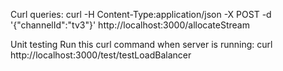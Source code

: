 Curl queries:
curl -H Content-Type:application/json -X POST -d '{"channelId":"tv3"}' http://localhost:3000/allocateStream


Unit testing
Run this curl command when server is running:
curl http://localhost:3000/test/testLoadBalancer

